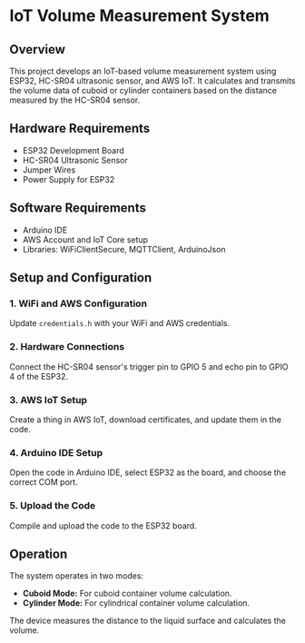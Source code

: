 # IoT Volume Measurement System

## Overview
This project develops an IoT-based volume measurement system using ESP32, HC-SR04 ultrasonic sensor, and AWS IoT. It calculates and transmits the volume data of cuboid or cylinder containers based on the distance measured by the HC-SR04 sensor.

## Hardware Requirements
- ESP32 Development Board
- HC-SR04 Ultrasonic Sensor
- Jumper Wires
- Power Supply for ESP32

## Software Requirements
- Arduino IDE
- AWS Account and IoT Core setup
- Libraries: WiFiClientSecure, MQTTClient, ArduinoJson

## Setup and Configuration
### 1. WiFi and AWS Configuration
Update `credentials.h` with your WiFi and AWS credentials.

### 2. Hardware Connections
Connect the HC-SR04 sensor's trigger pin to GPIO 5 and echo pin to GPIO 4 of the ESP32.

### 3. AWS IoT Setup
Create a thing in AWS IoT, download certificates, and update them in the code.

### 4. Arduino IDE Setup
Open the code in Arduino IDE, select ESP32 as the board, and choose the correct COM port.

### 5. Upload the Code
Compile and upload the code to the ESP32 board.

## Operation
The system operates in two modes:
- **Cuboid Mode:** For cuboid container volume calculation.
- **Cylinder Mode:** For cylindrical container volume calculation.

The device measures the distance to the liquid surface and calculates the volume.
